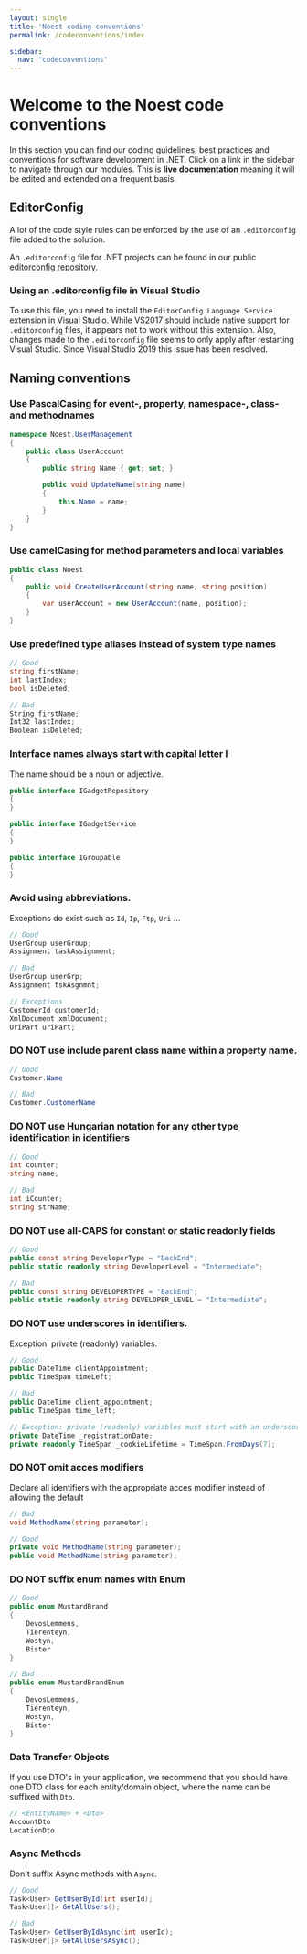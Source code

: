 ```yaml
---
layout: single
title: 'Noest coding conventions'
permalink: /codeconventions/index

sidebar:
  nav: "codeconventions"
---
```


# Welcome to the Noest code conventions

In this section you can find our coding guidelines, best practices and conventions for software development in .NET. Click on a link in the sidebar to navigate through our modules. This is **live documentation** meaning it will be edited and extended on a frequent basis.



## EditorConfig

A lot of the code style rules can be enforced by the use of an `.editorconfig` file added to the solution.

An `.editorconfig` file for .NET projects can be found in our public [editorconfig repository](https://github.com/team-noest/editorconfig/tree/master/dotnet).

### Using an .editorconfig file in Visual Studio

To use this file, you need to install the `EditorConfig Language Service` extension in Visual Studio. While VS2017 should include native support for `.editorconfig` files, it appears not to work without this extension. Also, changes made to the `.editorconfig` file seems to only apply after restarting Visual Studio. Since Visual Studio 2019 this issue has been resolved.

## Naming conventions

### Use PascalCasing for event-, property, namespace-, class- and methodnames

```csharp
namespace Noest.UserManagement
{
    public class UserAccount
    {
        public string Name { get; set; }

        public void UpdateName(string name)
        {
            this.Name = name;
        }
    }
}
```

### Use camelCasing for method parameters and local variables

```csharp
public class Noest
{
    public void CreateUserAccount(string name, string position)
    {
        var userAccount = new UserAccount(name, position);
    }
}
```

### Use predefined type aliases instead of system type names

```csharp
// Good
string firstName;
int lastIndex;
bool isDeleted;

// Bad
String firstName;
Int32 lastIndex;
Boolean isDeleted;
```

### Interface names always start with capital letter I

The name should be a noun or adjective.

```csharp
public interface IGadgetRepository
{
}

public interface IGadgetService
{
}

public interface IGroupable
{
}
```

### Avoid using abbreviations.

Exceptions do exist such as `Id`, `Ip`, `Ftp`, `Uri` ...

```csharp
// Good
UserGroup userGroup;
Assignment taskAssignment;

// Bad
UserGroup userGrp;
Assignment tskAsgnmnt;

// Exceptions
CustomerId customerId;
XmlDocument xmlDocument;
UriPart uriPart;
```

### DO NOT use include parent class name within a property name.

```csharp
// Good
Customer.Name

// Bad
Customer.CustomerName
```

### DO NOT use Hungarian notation for any other type identification in identifiers

```csharp
// Good
int counter;
string name;

// Bad
int iCounter;
string strName;
```

### DO NOT use all-CAPS for constant or static readonly fields

```csharp
// Good
public const string DeveloperType = "BackEnd";
public static readonly string DeveloperLevel = "Intermediate";

// Bad
public const string DEVELOPERTYPE = "BackEnd";
public static readonly string DEVELOPER_LEVEL = "Intermediate";
```

### DO NOT use underscores in identifiers.

Exception: private (readonly) variables.

```csharp
// Good
public DateTime clientAppointment;
public TimeSpan timeLeft;

// Bad
public DateTime client_appointment;
public TimeSpan time_left;

// Exception: private (readonly) variables must start with an underscore
private DateTime _registrationDate;
private readonly TimeSpan _cookieLifetime = TimeSpan.FromDays(7);
```

### DO NOT omit acces modifiers

Declare all identifiers with the appropriate acces modifier instead of allowing the default
``` csharp
// Bad
void MethodName(string parameter);

// Good
private void MethodName(string parameter);
public void MethodName(string parameter);
```

### DO NOT suffix enum names with Enum

```csharp
// Good
public enum MustardBrand
{
    DevosLemmens,
    Tierenteyn,
    Wostyn,
    Bister
}

// Bad
public enum MustardBrandEnum
{
    DevosLemmens,
    Tierenteyn,
    Wostyn,
    Bister
}
```

### Data Transfer Objects

If you use DTO's in your application, we recommend that you should have one DTO class for each entity/domain object, where the name can be suffixed with `Dto`.

```csharp
// <EntityName> + <Dto>
AccountDto
LocationDto
```

### Async Methods

Don't suffix Async methods with `Async`.

```csharp
// Good
Task<User> GetUserById(int userId);
Task<User[]> GetAllUsers();

// Bad
Task<User> GetUserByIdAsync(int userId);
Task<User[]> GetAllUsersAsync();
```

